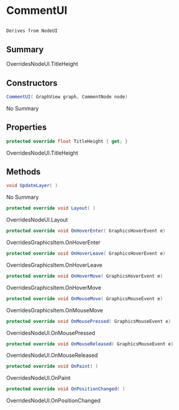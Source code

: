 # CommentUI

## 
```c#
Derives from NodeUI
```

## Summary

OverridesNodeUI.TitleHeight
## Constructors

```c#
CommentUI( GraphView graph, CommentNode node) 
```
No Summary
## Properties

```c#
protected override float TitleHeight { get; } 
```
OverridesNodeUI.TitleHeight
## Methods

```c#
void UpdateLayer( ) 
```
No Summary
```c#
protected override void Layout( ) 
```
OverridesNodeUI.Layout
```c#
protected override void OnHoverEnter( GraphicsHoverEvent e) 
```
OverridesGraphicsItem.OnHoverEnter
```c#
protected override void OnHoverLeave( GraphicsHoverEvent e) 
```
OverridesGraphicsItem.OnHoverLeave
```c#
protected override void OnHoverMove( GraphicsHoverEvent e) 
```
OverridesGraphicsItem.OnHoverMove
```c#
protected override void OnMouseMove( GraphicsMouseEvent e) 
```
OverridesGraphicsItem.OnMouseMove
```c#
protected override void OnMousePressed( GraphicsMouseEvent e) 
```
OverridesNodeUI.OnMousePressed
```c#
protected override void OnMouseReleased( GraphicsMouseEvent e) 
```
OverridesNodeUI.OnMouseReleased
```c#
protected override void OnPaint( ) 
```
OverridesNodeUI.OnPaint
```c#
protected override void OnPositionChanged( ) 
```
OverridesNodeUI.OnPositionChanged
